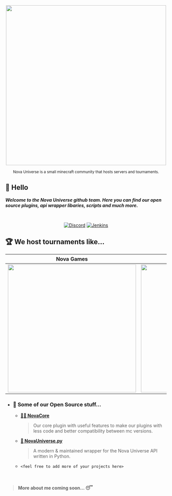 <div align="center">
 <img src="https://user-images.githubusercontent.com/66202304/147414615-4a410681-0e02-41e3-88cd-3d28d4bf6898.png" width="500"/>
 
 <sub>Nova Universe is a small minecraft community that hosts servers and tournaments.</sub>
</div>

## 👋 Hello
***Welcome to the Nova Universe github team. Here you can find our open source plugins, api wrapper libaries, scripts and much more.***

<br>

<div align="center">

 [![Discord](https://img.shields.io/badge/Discord-%235865F2.svg?style=for-the-badge&logo=discord&logoColor=white)](https://discord.com/invite/4gZSVJ7)
 [![Jenkins](https://img.shields.io/badge/jenkins-%232C5263.svg?style=for-the-badge&logo=jenkins&logoColor=white)](https://jenkins.novauniverse.net/)
 
</div>

## 🏆 We host tournaments like...

<div align="center">

  **Nova Games**            | **MCF**
 :-------------------------:|:-------------------------:
 <img src="https://user-images.githubusercontent.com/66202304/215150384-2178f9de-c47c-4729-b1ed-5ca306276858.png" width="400"/>  |  <img src="https://user-images.githubusercontent.com/66202304/215152049-ceadba20-273c-413f-b2e3-f58e4d297f4b.png" width="400"/>

</div>

- ### 📖 Some of our Open Source stuff...
  - [**👨‍💻 NovaCore**](https://github.com/NovaUniverse/NovaCore)
    > Our core plugin with useful features to make our plugins with less code and better compatibility between mc versions.

  - [**🐍 NovaUniverse.py**](https://github.com/NovaUniverse/NovaUniverse.py)
    > A modern & maintained wrapper for the Nova Universe API written in Python.
    
  - ``<feel free to add more of your projects here>``

<br>

> #### More about me coming soon... 😴
